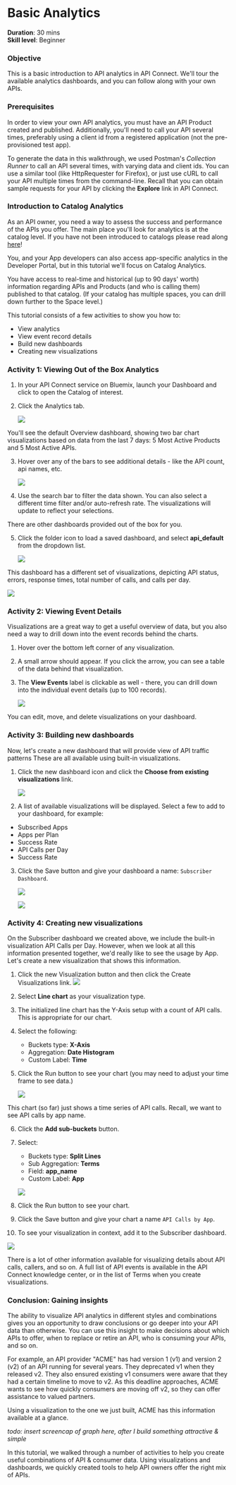 # Basic Analytics
**Duration**: 30 mins  
**Skill level**: Beginner

### Objective
This is a basic introduction to API analytics in API Connect. We'll tour the available analytics dashboards, and you can follow along with your own APIs.


### Prerequisites
In order to view your own API analytics, you must have an API Product created and published. Additionally, you'll need to call your API several times, preferably using a client id from a registered application (not the pre-provisioned test app).

To generate the data in this walkthrough, we used Postman's *Collection Runner* to call an API several times, with varying data and client ids. You can use a similar tool (like HttpRequester for Firefox), or just use cURL to call your API multiple times from the command-line. Recall that you can obtain sample requests for your API by clicking the **Explore** link in API Connect.

### Introduction to Catalog Analytics
As an API owner, you need a way to assess the success and performance of the APIs you offer. The main place you'll look for analytics is at the catalog level. If you have not been introduced to catalogs please read along [here](https://www.ibm.com/support/knowledgecenter/en/SSMNED_5.0.0/com.ibm.apic.apionprem.doc/conref_working_with_env.html)! 

You, and your App developers can also access app-specific analytics in the Developer Portal, but in this tutorial we'll focus on Catalog Analytics.

You have access to real-time and historical (up to 90 days' worth) information regarding APIs and Products (and who is calling them) published to that catalog. (If your catalog has multiple spaces, you can drill down further to the Space level.)

This tutorial consists of a few activities to show you how to:
* View analytics
* View event record details
* Build new dashboards
* Creating new visualizations


### Activity 1: Viewing Out of the Box Analytics
1. In your API Connect service on Bluemix, launch your Dashboard and click to open the Catalog of interest. 
2. Click the Analytics tab.

   ![](./images/analyticstab.png) 
  
You'll see the default Overview dashboard, showing two bar chart visualizations based on data from the last 7 days: 5 Most Active Products and 5 Most Active APIs. 

3. Hover over any of the bars to see additional details - like the API count, api names, etc.

   ![](./images/defaultoverview.png) 

4. Use the search bar to filter the data shown. You can also select a different time filter and/or auto-refresh rate. The visualizations will update to reflect your selections.

There are other dashboards provided out of the box for you.

5. Click the folder icon to load a saved dashboard, and select **api_default** from the dropdown list.

   ![](./images/api_default.png) 

This dashboard has a different set of visualizations, depicting API status, errors, response times, total number of calls, and calls per day.

   ![](./images/sandbox-api_default.png) 


### Activity 2: Viewing Event Details

Visualizations are a great way to get a useful overview of data, but you also need a way to drill down into the event records behind the charts.

1. Hover over the bottom left corner of any visualization. 
2. A small arrow should appear. If you click the arrow, you can see a table of the data behind that visualization. 
3. The **View Events** label is clickable as well - there, you can drill down into the individual event details (up to 100 records).

   ![](./images/statuscodetable.png) 

You can edit, move, and delete visualizations on your dashboard.

### Activity 3: Building new dashboards

Now, let's create a new dashboard that will provide view of API traffic patterns These are all available using built-in visualizations. 

1. Click the new dashboard icon and click the **Choose from existing visualizations** link. 

   ![](./images/newdashboard.png) 

2. A list of available visualizations will be displayed. Select a few to add to your dashboard, for example:
  * Subscribed Apps
  * Apps per Plan 
  * Success Rate
  * API Calls per Day
  * Success Rate
  
3. Click the Save button and give your dashboard a name: ``Subscriber Dashboard``.

   ![](./images/savedashboard.png)

   ![](./images/namedashboard.png) 


### Activity 4: Creating new visualizations
On the Subscriber dashboard we created above, we include the built-in visualization API Calls per Day. However, when we look at all this information presented together, we'd really like to see the usage by App. Let's create a new visualization that shows this information.

1. Click the new Visualization button and then click the Create Visualizations link.
   ![](./images/newvisualization.png) 

2. Select **Line chart** as your visualization type.
3. The initialized line chart has the Y-Axis setup with a count of API calls. This is appropriate for our chart.
4. Select the following:
	* Buckets type: **X-Axis**
	* Aggregation: **Date Histogram**
	* Custom Label: **Time** 
5. Click the Run button to see your chart (you may need to adjust your time frame to see data.)

   ![](./images/apichart1.png)

This chart (so far) just shows a time series of API calls. Recall, we want to see API calls by app name.

6. Click the **Add sub-buckets** button.
7. Select:
	* Buckets type: **Split Lines**
	* Sub Aggregation: **Terms**
	* Field: **app_name**
	* Custom Label: **App**
	
   ![](./images/subbucket.png)
8. Click the Run button to see your chart.
9. Click the Save button and give your chart a name ``API Calls by App``.
10. To see your visualization in context, add it to the Subscriber dashboard.

   ![](./images/apichartfinal.png)
 
There is a lot of other information available for visualizing details about API calls, callers, and so on. A full list of API events is available in the API Connect knowledge center, or in the list of Terms when you create visualizations.

### Conclusion: Gaining insights

The ability to visualize API analytics in different styles and combinations gives you an opportunity to draw conclusions or go deeper into your API data than otherwise. You can use this insight to make decisions about which APIs to offer, when to replace or retire an API, who is consuming your APIs, and so on.

For example, an API provider "ACME" has had version 1 (v1) and version 2 (v2) of an API running for several years. They deprecated v1 when they released v2. They also ensured existing v1 consumers were aware that they had a certain timeline to move to v2. As this deadline approaches, ACME wants to see how quickly consumers are moving off v2, so they can offer assistance to valued partners. 

Using a visualization to the one we just built, ACME has this information available at a glance.

*todo: insert screencap of graph here, after I build something attractive & simple*

In this tutorial, we walked through a number of activities to help you create useful combinations of API & consumer data. Using visualizations and dashboards, we quickly created tools to help API owners offer the right mix of APIs.


